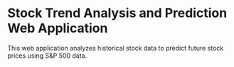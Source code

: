 # Stock Trend Analysis and Prediction Web Application

This web application analyzes historical stock data to predict future stock prices using S&P 500 data.
